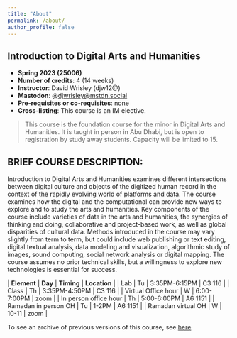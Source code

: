 ```yaml
---
title: "About"
permalink: /about/
author_profile: false
---
```


## Introduction to Digital Arts and Humanities

- **Spring 2023 (25006)**
- **Number of credits**: 4 (14 weeks)
- **Instructor**: David Wrisley (djw12@)
- **Mastodon**: @djwrisley@mstdn.social
- **Pre-requisites or co-requisites**: none
- **Cross-listing**: This course is an IM elective.

> This course is the foundation course for the minor in Digital Arts and Humanities. It is taught in person in Abu Dhabi, but is open to registration by study away students. Capacity will be limited to 15. 

## BRIEF COURSE DESCRIPTION:

Introduction to Digital Arts and Humanities examines different intersections between digital culture and objects of the digitized human record in the context of the rapidly evolving world of platforms and data. The course examines how the digital and the computational can provide new ways to explore and to study the arts and humanities. Key components of the course include varieties of data in the arts and humanities, the synergies of thinking and doing, collaborative and project-based work, as well as global disparities of cultural data. Methods introduced in the course may vary slightly from term to term, but could include web publishing or text editing, digital textual analysis, data modeling and visualization, algorithmic study of images, sound computing, social network analysis or digital mapping. The course assumes no prior technical skills, but a willingness to explore new technologies is essential for success.


| **Element** | **Day** | **Timing** | **Location** | 
| Lab | Tu | 3:35PM-6:15PM | C3 116 | 
| Class | Th | 3:35PM-4:50PM | C3 116 | 
| Virtual Office hour | W | 6:00-7:00PM | zoom |
| In person office hour | Th | 5:00-6:00PM | A6 1151 |
| Ramadan in person OH | Tu | 1-2PM | A6 1151 |
| Ramadan virtual OH | W | 10-11 | zoom |


To see an archive of previous versions of this course, see <a href="https://daahnyuad.github.io/archive/" target="_blank">here</a>
